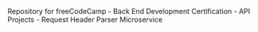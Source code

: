 Repository for freeCodeCamp - Back End Development Certification - API Projects - Request Header Parser Microservice